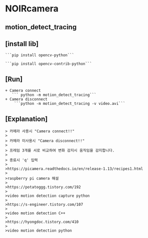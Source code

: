 # NOIRcamera 
## motion_detect_tracing

## [install lib]

    ```pip install opencv-python```

    ```pip install opencv-contrib-python```

## [Run]
    + Camera connect
       ``` python -m motion_detect_tracing```
    + Camera disconnect
        ```python -m motion_detect_tracing -v video.avi```

## [Explanation]
    > 카메라 사용시 "Camera connect!!"
    >
    > 카메라 미사용시 "Camera disconnect!!"
    >
    > 프레임 3개를 서로 비교하여 변화 감지시 움직임을 감지합니다.
    >
    > 종료시 'q' 입력
    >
    >https://picamera.readthedocs.io/en/release-1.13/recipes1.html
    >
    >raspberry pi camera 해설
    >
    >https://potatoggg.tistory.com/192
    >
    >video motion detection capture python
    >
    >https://s-engineer.tistory.com/107
    >
    >video motion detection C++
    >
    >https://hyongdoc.tistory.com/410
    >  
    >video motion detection python




